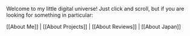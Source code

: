 Welcome to my little digital universe! Just click and scroll, but if you are looking for something in particular: 

[[About Me]]  | [[About Projects]] | [[About Reviews]] | [[About Japan]]
